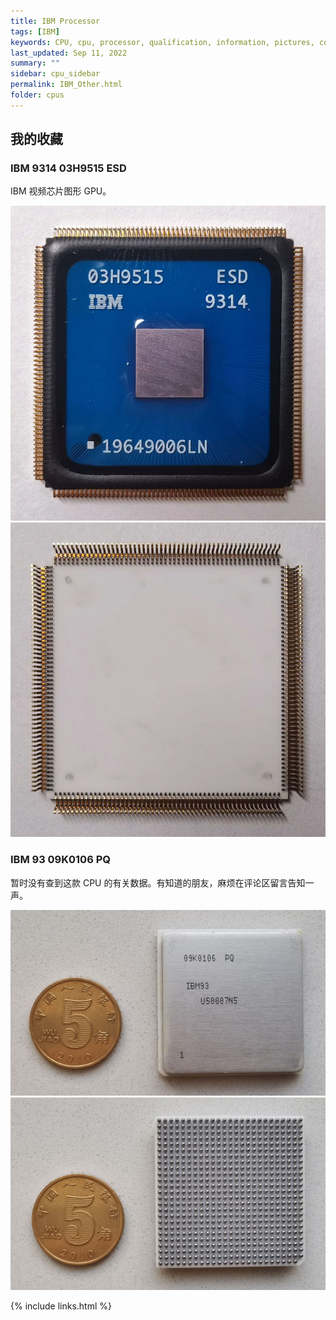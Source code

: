 ```yaml
---
title: IBM Processor
tags: [IBM]
keywords: CPU, cpu, processor, qualification, information, pictures, core, frequency, chip packaging, packaging, cpu info, x86, collection, amd, cyrix, harris, ibm, idt, iit, intel, motorola, nec, sgs, sgs-thomson, siemens, ST, signetics, mhs, ti, texas instruments, ulsi, umc, weitek, zilog, 808x, 8085, 8088, 8086, 80188, 80186, 80286, 286, 80386, 386, i386, Am386, 386sx, 386dx, 486, i486, 586, 486sx, 486dx, overdrive, 487, pentium, 586, 5x86, 386dlc, 386slc, 486dx2, mmx, ppro, pentium-pro, pro, athlon, duron, z80, dirk oppelt, dirk, oppelt, engineering, sample, samples
last_updated: Sep 11, 2022
summary: ""
sidebar: cpu_sidebar
permalink: IBM_Other.html
folder: cpus
---
```


## 我的收藏

### IBM 9314 03H9515 ESD

IBM 视频芯片图形 GPU。

![IBM 9314 03H9515 ESD 正面](/images/cpus/IBM/IBM_9314_03H9515_ESD_1.jpg)
![IBM 9314 03H9515 ESD 反面](/images/cpus/IBM/IBM_9314_03H9515_ESD_2.jpg)

### IBM 93 09K0106 PQ

暂时没有查到这款 CPU 的有关数据。有知道的朋友，麻烦在评论区留言告知一声。

![IBM 93 09K0106 PQ 正面](/images/cpus/IBM/IBM93_09K0106_PQ_1.jpg)
![IBM 93 09K0106 PQ 反面](/images/cpus/IBM/IBM93_09K0106_PQ_2.jpg)

{% include links.html %}
